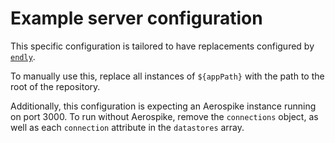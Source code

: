 # Example server configuration

This specific configuration is tailored to have replacements configured by [`endly`](https://github.com/viant/endly).

To manually use this, replace all instances of `${appPath}` with the path to the root of the repository.

Additionally, this configuration is expecting an Aerospike instance running on port 3000. 
To run without Aerospike, remove the `connections` object, as well as each `connection` attribute in the `datastores` array.

